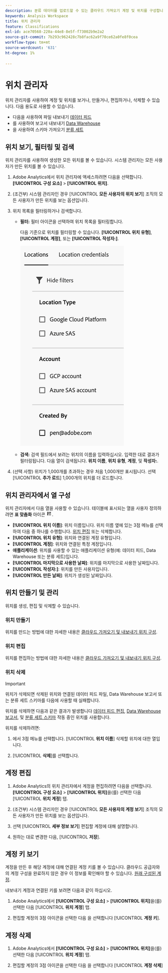 ```yaml
---
description: 분류 데이터를 업로드할 수 있는 클라우드 가져오기 계정 및 위치를 구성합니다.
keywords: Analysis Workspace
title: 위치 관리자
feature: Classifications
exl-id: ace70568-220a-44e8-8e5f-f73002b9e2a2
source-git-commit: 7b293c962428c7b8fac62a9f70ce62a0fe8f0cea
workflow-type: tm+mt
source-wordcount: '631'
ht-degree: 1%

---
```


# 위치 관리자

위치 관리자를 사용하여 계정 및 위치를 보거나, 만들거나, 편집하거나, 삭제할 수 있습니다. 다음 용도로 사용할 수 있습니다.

* 다음을 사용하여 파일 내보내기 [데이터 피드](/help/export/analytics-data-feed/create-feed.md)
* 를 사용하여 보고서 내보내기 [Data Warehouse](/help/export/data-warehouse/create-request/dw-request-report-destinations.md)
* 을 사용하여 스키마 가져오기 [분류 세트](/help/components/classifications/sets/overview.md)

## 위치 보기, 필터링 및 검색

위치 관리자를 사용하여 생성한 모든 위치를 볼 수 있습니다. 시스템 관리자는 모든 사용자가 만든 위치를 볼 수 있습니다.

1. Adobe Analytics에서 위치 관리자에 액세스하려면 다음을 선택합니다. **[!UICONTROL 구성 요소]** > **[!UICONTROL 위치]**.

1. (조건부) 시스템 관리자인 경우 [!UICONTROL **모든 사용자의 위치 보기**] 조직의 모든 사용자가 만든 위치를 보는 옵션입니다. <!-- Maybe add a screenshot? This is new functionality -->

1. 위치 목록을 필터링하거나 검색합니다.

   * **필터:** 필터 아이콘을 선택하여 위치 목록을 필터링합니다.

     다음 기준으로 위치를 필터링할 수 있습니다. **[!UICONTROL 위치 유형]**, **[!UICONTROL 계정]**, 또는 **[!UICONTROL 작성자:]**.

     ![위치 필터](assets/locations-filters.png)

   * **검색:** 검색 필드에서 보려는 위치의 이름을 입력하십시오. 입력한 대로 결과가 필터링됩니다. 다음 열이 검색됩니다. **위치 이름**, **위치 유형**, **계정**, 및 **작성자:**.

1. (선택 사항) 위치가 1,000개를 초과하는 경우 처음 1,000개만 표시됩니다. 선택 [!UICONTROL **추가 로드**] 1,000개의 위치를 더 로드합니다.

## 위치 관리자에서 열 구성

위치 관리자에서 다음 열을 사용할 수 있습니다. 테이블에 표시되는 열을 사용자 정의하려면 **표 맞춤화** 아이콘 ![표 맞춤화 아이콘](assets/customize-table-icon.png).

* **[!UICONTROL 위치 이름]**: 위치 이름입니다. 위치 이름 옆에 있는 3점 메뉴를 선택하여 다음 중 하나를 수행합니다. [위치 편집](/help/components/locations/configure-import-locations.md) 또는 삭제합니다.
* **[!UICONTROL 위치 유형]**: 위치와 연결된 계정 유형입니다.
* **[!UICONTROL 계정]**: 위치와 연결된 특정 계정입니다.
* **애플리케이션**: 위치를 사용할 수 있는 애플리케이션 유형(예: 데이터 피드, Data Warehouse 또는 분류 세트)입니다.
* **[!UICONTROL 마지막으로 사용한 날짜]**: 위치를 마지막으로 사용한 날짜입니다.
* **[!UICONTROL 작성자:]**: 위치를 만든 사용자입니다.
* **[!UICONTROL 만든 날짜]**: 위치가 생성된 날짜입니다.

## 위치 만들기 및 관리

위치를 생성, 편집 및 삭제할 수 있습니다.

### 위치 만들기

위치를 만드는 방법에 대한 자세한 내용은 [클라우드 가져오기 및 내보내기 위치 구성](/help/components/locations/configure-import-locations.md).

<!-- Do I need to add some steps here about how to create a location and then assign that location to be used with DF, DW, or Classifications sets? Need to hear back from Ron and team whether we are including this functionality -->

### 위치 편집

위치를 편집하는 방법에 대한 자세한 내용은 [클라우드 가져오기 및 내보내기 위치 구성](/help/components/locations/configure-import-locations.md).

### 위치 삭제

>[!IMPORTANT]
>
>위치가 삭제되면 삭제된 위치와 연결된 데이터 피드 파일, Data Warehouse 보고서 또는 분류 세트 스키마를 다음에 사용할 때 실패합니다.
>
>위치를 삭제하면 다음과 같은 결과가 발생합니다 [데이터 피드 편집](/help/export/analytics-data-feed/create-feed.md), [Data Warehouse 보고서](/help/export/data-warehouse/create-request/dw-request-report-destinations.md), 및 [분류 세트 스키마](/help/components/classifications/sets/manage/schema.md) 작동 중인 위치를 사용합니다.

위치를 삭제하려면:

1. 에서 3점 메뉴를 선택합니다. [!UICONTROL **위치 이름**] 삭제할 위치에 대한 열입니다.

1. [!UICONTROL **삭제**]&#x200B;를 선택합니다.

## 계정 편집

1. Adobe Analytics의 위치 관리자에서 계정을 편집하려면 다음을 선택합니다. **[!UICONTROL 구성 요소]** > **[!UICONTROL 위치]**&#x200B;을(를) 선택한 다음 [!UICONTROL **위치 계정**] 탭.

1. (조건부) 시스템 관리자인 경우 [!UICONTROL **모든 사용자의 계정 보기**] 조직의 모든 사용자가 만든 위치를 보는 옵션입니다. <!-- Maybe add a screenshot? This is new functionality -->


1. 선택 [!UICONTROL **세부 정보 보기**] 편집할 계정에 대해 설명합니다.

1. 원하는 대로 변경한 다음, [!UICONTROL **저장**].

## 계정 키 보기

계정을 만든 후 해당 계정에 대해 연결된 계정 키를 볼 수 있습니다. 클라우드 공급자와의 계정 구성을 완료하지 않은 경우 이 정보를 확인해야 할 수 있습니다. [원래 구성된 계정](/help/components/locations/configure-import-accounts.md).

내보내기 계정과 연결된 키를 보려면 다음과 같이 하십시오.

1. Adobe Analytics에서 **[!UICONTROL 구성 요소]** > **[!UICONTROL 위치]**&#x200B;을(를) 선택한 다음 [!UICONTROL **위치 계정**] 탭.

1. 편집할 계정의 3점 아이콘을 선택한 다음 을 선택합니다 [!UICONTROL **계정 키**].

## 계정 삭제

1. Adobe Analytics에서 **[!UICONTROL 구성 요소]** > **[!UICONTROL 위치]**&#x200B;을(를) 선택한 다음 [!UICONTROL **위치 계정**] 탭.

1. 편집할 계정의 3점 아이콘을 선택한 다음 을 선택합니다 [!UICONTROL **계정 삭제**]
